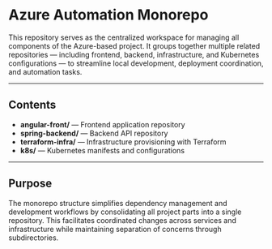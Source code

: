 # Azure Automation Monorepo

This repository serves as the centralized workspace for managing all components of the Azure-based project. It groups together multiple related repositories — including frontend, backend, infrastructure, and Kubernetes configurations — to streamline local development, deployment coordination, and automation tasks.

---

## Contents

- **angular-front/** — Frontend application repository
- **spring-backend/** — Backend API repository
- **terraform-infra/** — Infrastructure provisioning with Terraform
- **k8s/** — Kubernetes manifests and configurations

---

## Purpose

The monorepo structure simplifies dependency management and development workflows by consolidating all project parts into a single repository. This facilitates coordinated changes across services and infrastructure while maintaining separation of concerns through subdirectories.
